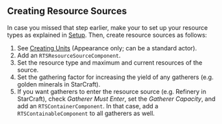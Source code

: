 ## Creating Resource Sources

In case you missed that step earlier, make your to set up your resource types as explained in [Setup](Setup.md). Then, create resource sources as follows:

1. See [Creating Units](Units.md) (Appearance only; can be a standard actor).
1. Add an `RTSResourceSourceComponent`.
1. Set the resource type and maximum and current resources of the source.
1. Set the gathering factor for increasing the yield of any gatherers (e.g. golden minerals in StarCraft).
1. If you want gatherers to enter the resource source (e.g. Refinery in StarCraft), check _Gatherer Must Enter_, set the _Gatherer Capacity_, and add an `RTSContainerComponent`. In that case, add a `RTSContainableComponent` to all gatherers as well.
